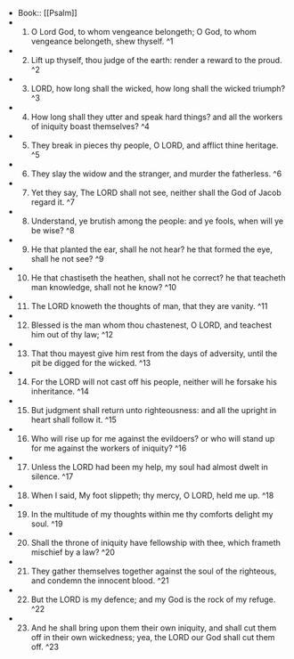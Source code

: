 - Book:: [[Psalm]]
- 1. O Lord God, to whom vengeance belongeth; O God, to whom vengeance belongeth, shew thyself. ^1
- 2. Lift up thyself, thou judge of the earth: render a reward to the proud. ^2
- 3. LORD, how long shall the wicked, how long shall the wicked triumph? ^3
- 4. How long shall they utter and speak hard things? and all the workers of iniquity boast themselves? ^4
- 5. They break in pieces thy people, O LORD, and afflict thine heritage. ^5
- 6. They slay the widow and the stranger, and murder the fatherless. ^6
- 7. Yet they say, The LORD shall not see, neither shall the God of Jacob regard it. ^7
- 8. Understand, ye brutish among the people: and ye fools, when will ye be wise? ^8
- 9. He that planted the ear, shall he not hear? he that formed the eye, shall he not see? ^9
- 10. He that chastiseth the heathen, shall not he correct? he that teacheth man knowledge, shall not he know? ^10
- 11. The LORD knoweth the thoughts of man, that they are vanity. ^11
- 12. Blessed is the man whom thou chastenest, O LORD, and teachest him out of thy law; ^12
- 13. That thou mayest give him rest from the days of adversity, until the pit be digged for the wicked. ^13
- 14. For the LORD will not cast off his people, neither will he forsake his inheritance. ^14
- 15. But judgment shall return unto righteousness: and all the upright in heart shall follow it. ^15
- 16. Who will rise up for me against the evildoers? or who will stand up for me against the workers of iniquity? ^16
- 17. Unless the LORD had been my help, my soul had almost dwelt in silence. ^17
- 18. When I said, My foot slippeth; thy mercy, O LORD, held me up. ^18
- 19. In the multitude of my thoughts within me thy comforts delight my soul. ^19
- 20. Shall the throne of iniquity have fellowship with thee, which frameth mischief by a law? ^20
- 21. They gather themselves together against the soul of the righteous, and condemn the innocent blood. ^21
- 22. But the LORD is my defence; and my God is the rock of my refuge. ^22
- 23. And he shall bring upon them their own iniquity, and shall cut them off in their own wickedness; yea, the LORD our God shall cut them off. ^23
